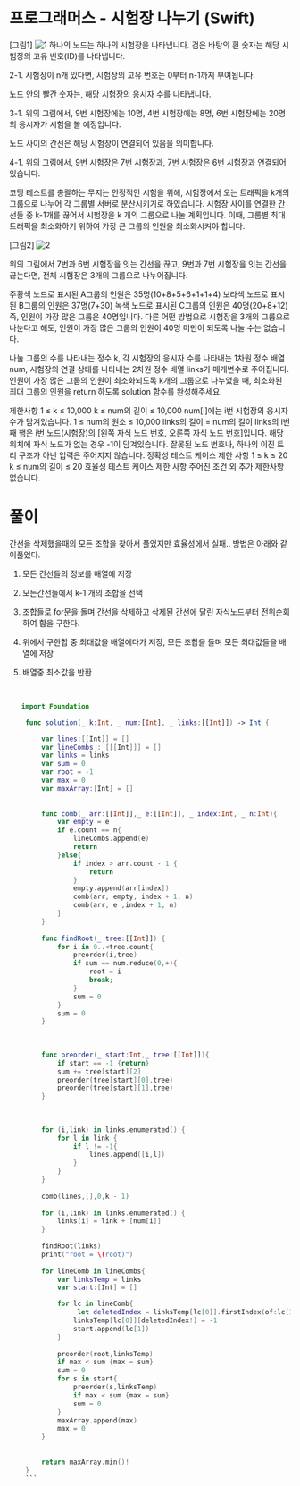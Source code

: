 # 프로그래머스 - 시험장 나누기 (Swift)
[그림1]
![1](https://user-images.githubusercontent.com/42457589/132798452-80f6e3af-376b-45fc-a588-161d15f64a04.png)
하나의 노드는 하나의 시험장을 나타냅니다.
검은 바탕의 흰 숫자는 해당 시험장의 고유 번호(ID)를 나타냅니다.

2-1. 시험장이 n개 있다면, 시험장의 고유 번호는 0부터 n-1까지 부여됩니다.

노드 안의 빨간 숫자는, 해당 시험장의 응시자 수를 나타냅니다.

3-1. 위의 그림에서, 9번 시험장에는 10명, 4번 시험장에는 8명, 6번 시험장에는 20명의 응시자가 시험을 볼 예정입니다.

노드 사이의 간선은 해당 시험장이 연결되어 있음을 의미합니다.

4-1. 위의 그림에서, 9번 시험장은 7번 시험장과, 7번 시험장은 6번 시험장과 연결되어 있습니다.

코딩 테스트를 총괄하는 무지는 안정적인 시험을 위해, 시험장에서 오는 트래픽을 k개의 그룹으로 나누어 각 그룹별 서버로 분산시키기로 하였습니다. 시험장 사이를 연결한 간선들 중 k-1개를 끊어서 시험장을 k 개의 그룹으로 나눌 계획입니다. 이때, 그룹별 최대 트래픽을 최소화하기 위하여 가장 큰 그룹의 인원을 최소화시켜야 합니다.

[그림2]
![2](https://user-images.githubusercontent.com/42457589/132798454-ca3ef788-6207-4400-b1f6-187cd336546d.png)

위의 그림에서 7번과 6번 시험장을 잇는 간선을 끊고, 9번과 7번 시험장을 잇는 간선을 끊는다면, 전체 시험장은 3개의 그룹으로 나누어집니다.

주황색 노드로 표시된 A그룹의 인원은 35명(10+8+5+6+1+1+4)
보라색 노드로 표시된 B그룹의 인원은 37명(7+30)
녹색 노드로 표시된 C그룹의 인원은 40명(20+8+12)
즉, 인원이 가장 많은 그룹은 40명입니다. 다른 어떤 방법으로 시험장을 3개의 그룹으로 나눈다고 해도, 인원이 가장 많은 그룹의 인원이 40명 미만이 되도록 나눌 수는 없습니다.

나눌 그룹의 수를 나타내는 정수 k, 각 시험장의 응시자 수를 나타내는 1차원 정수 배열 num, 시험장의 연결 상태를 나타내는 2차원 정수 배열 links가 매개변수로 주어집니다. 인원이 가장 많은 그룹의 인원이 최소화되도록 k개의 그룹으로 나누었을 때, 최소화된 최대 그룹의 인원을 return 하도록 solution 함수를 완성해주세요.

제한사항
1 ≤ k ≤ 10,000
k ≤ num의 길이 ≤ 10,000
num[i]에는 i번 시험장의 응시자 수가 담겨있습니다.
1 ≤ num의 원소 ≤ 10,000
links의 길이 = num의 길이
links의 i번째 행은 i번 노드(시험장)의 [왼쪽 자식 노드 번호, 오른쪽 자식 노드 번호]입니다.
해당 위치에 자식 노드가 없는 경우 -1이 담겨있습니다.
잘못된 노드 번호나, 하나의 이진 트리 구조가 아닌 입력은 주어지지 않습니다.
정확성 테스트 케이스 제한 사항
1 ≤ k ≤ 20
k ≤ num의 길이 ≤ 20
효율성 테스트 케이스 제한 사항
주어진 조건 외 추가 제한사항 없습니다.

# 풀이
간선을 삭제했을때의 모든 조합을 찾아서 풀었지만 효율성에서 실패..
방법은 아래와 같이풀었다.

1. 모든 간선들의 정보를 배열에 저장

2. 모든간선들에서 k-1 개의 조합을 선택

3. 조합들로 for문을 돌며 간선을 삭제하고 삭제된 간선에 달린 자식노드부터 전위순회하여 합을 구한다.

4. 위에서 구한합 중 최대값을 배열에다가 저장, 모든 조합을 돌며 모든 최대값들을 배열에 저장

5. 배열중 최소값을 반환

​
```swift
   import Foundation

    func solution(_ k:Int, _ num:[Int], _ links:[[Int]]) -> Int {

        var lines:[[Int]] = []
        var lineCombs : [[[Int]]] = []
        var links = links
        var sum = 0
        var root = -1
        var max = 0
        var maxArray:[Int] = []
    
    
        func comb(_ arr:[[Int]],_ e:[[Int]], _ index:Int, _ n:Int){
            var empty = e
            if e.count == n{
                lineCombs.append(e)
                return
            }else{
                if index > arr.count - 1 {
                    return
                }
                empty.append(arr[index])
                comb(arr, empty, index + 1, n)
                comb(arr, e ,index + 1, n)
            }
        }
    
        func findRoot(_ tree:[[Int]]) {
            for i in 0..<tree.count{
                preorder(i,tree)
                if sum == num.reduce(0,+){
                    root = i
                    break;
                }
                sum = 0
            }
            sum = 0
        }
    
    
    
        func preorder(_ start:Int,_ tree:[[Int]]){
            if start == -1 {return}
            sum += tree[start][2]
            preorder(tree[start][0],tree)
            preorder(tree[start][1],tree)
        }
    
    
    
        for (i,link) in links.enumerated() {
            for l in link {
                if l != -1{
                    lines.append([i,l])
                }
            }
        }
    
        comb(lines,[],0,k - 1)
    
        for (i,link) in links.enumerated() {
            links[i] = link + [num[i]] 
        }
    
        findRoot(links)
        print("root = \(root)")
    
        for lineComb in lineCombs{
            var linksTemp = links
            var start:[Int] = []

            for lc in lineComb{
                 let deletedIndex = linksTemp[lc[0]].firstIndex(of:lc[1])
                linksTemp[lc[0]][deletedIndex!] = -1
                start.append(lc[1])
            }
        
            preorder(root,linksTemp)
            if max < sum {max = sum}
            sum = 0
            for s in start{
                preorder(s,linksTemp)
                if max < sum {max = sum}
                sum = 0
            }
            maxArray.append(max)
            max = 0
        }
    
    
        return maxArray.min()!
    }
    ```
